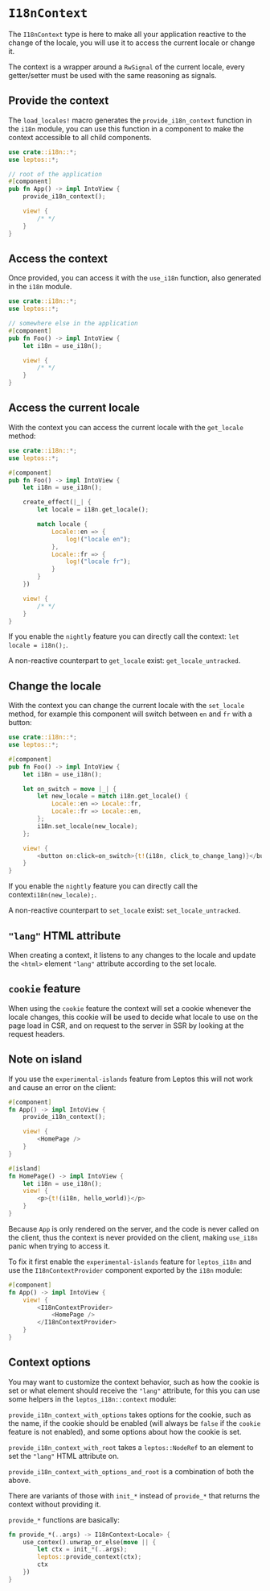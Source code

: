 # `I18nContext`

The `I18nContext` type is here to make all your application reactive to the change of the locale, you will use it to access the current locale or change it.

The context is a wrapper around a `RwSignal` of the current locale, every getter/setter must be used with the same reasoning as signals.

## Provide the context

The `load_locales!` macro generates the `provide_i18n_context` function in the `i18n` module,
you can use this function in a component to make the context accessible to all child components.

```rust
use crate::i18n::*;
use leptos::*;

// root of the application
#[component]
pub fn App() -> impl IntoView {
    provide_i18n_context();

    view! {
        /* */
    }
}
```

## Access the context

Once provided, you can access it with the `use_i18n` function, also generated in the `i18n` module.

```rust
use crate::i18n::*;
use leptos::*;

// somewhere else in the application
#[component]
pub fn Foo() -> impl IntoView {
    let i18n = use_i18n();

    view! {
        /* */
    }
}
```

## Access the current locale

With the context you can access the current locale with the `get_locale` method:

```rust
use crate::i18n::*;
use leptos::*;

#[component]
pub fn Foo() -> impl IntoView {
    let i18n = use_i18n();

    create_effect(|_| {
        let locale = i18n.get_locale();

        match locale {
            Locale::en => {
                log!("locale en");
            },
            Locale::fr => {
                log!("locale fr");
            }
        }
    })

    view! {
        /* */
    }
}
```

If you enable the `nightly` feature you can directly call the context: `let locale = i18n();`.

A non-reactive counterpart to `get_locale` exist: `get_locale_untracked`.

## Change the locale

With the context you can change the current locale with the `set_locale` method, for example this component will switch between `en` and `fr` with a button:

```rust
use crate::i18n::*;
use leptos::*;

#[component]
pub fn Foo() -> impl IntoView {
    let i18n = use_i18n();

    let on_switch = move |_| {
        let new_locale = match i18n.get_locale() {
            Locale::en => Locale::fr,
            Locale::fr => Locale::en,
        };
        i18n.set_locale(new_locale);
    };

    view! {
        <button on:click=on_switch>{t!(i18n, click_to_change_lang)}</button>
    }
}
```

If you enable the `nightly` feature you can directly call the context`i18n(new_locale);`.

A non-reactive counterpart to `set_locale` exist: `set_locale_untracked`.

## `"lang"` HTML attribute

When creating a context, it listens to any changes to the locale and update the `<html>` element `"lang"` attribute according to the set locale.

## `cookie` feature

When using the `cookie` feature the context will set a cookie whenever the locale changes,
this cookie will be used to decide what locale to use on the page load in CSR,
and on request to the server in SSR by looking at the request headers.

## Note on island

If you use the `experimental-islands` feature from Leptos this will not work and cause an error on the client:

```rust
#[component]
fn App() -> impl IntoView {
    provide_i18n_context();

    view! {
        <HomePage />
    }
}

#[island]
fn HomePage() -> impl IntoView {
    let i18n = use_i18n();
    view! {
        <p>{t!(i18n, hello_world)}</p>
    }
}
```

Because `App` is only rendered on the server, and the code is never called on the client, thus the context is never provided on the client, making `use_i18n` panic when trying to access it.

To fix it first enable the `experimental-islands` feature for `leptos_i18n` and use the `I18nContextProvider` component exported by the `i18n` module:

```rust
#[component]
fn App() -> impl IntoView {
    view! {
        <I18nContextProvider>
            <HomePage />
        </I18nContextProvider>
    }
}
```

## Context options

You may want to customize the context behavior, such as how the cookie is set or what element should receive the `"lang"` attribute,
for this you can use some helpers in the `leptos_i18n::context` module:

`provide_i18n_context_with_options` takes options for the cookie, such as the name, if the cookie should be enabled (will always be `false` if the `cookie` feature is not enabled), and some options about how the cookie is set.

`provide_i18n_context_with_root` takes a `leptos::NodeRef` to an element to set the `"lang"` HTML attribute on.

`provide_i18n_context_with_options_and_root` is a combination of both the above.

There are variants of those with `init_*` instead of `provide_*` that returns the context without providing it.

`provide_*` functions are basically:

```rust
fn provide_*(..args) -> I18nContext<Locale> {
    use_contex().unwrap_or_else(move || {
        let ctx = init_*(..args);
        leptos::provide_context(ctx);
        ctx
    })
}
```
